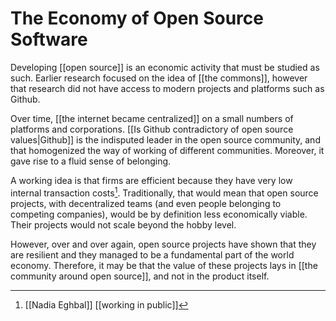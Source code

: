 # The Economy of Open Source Software
Developing [[open source]] is an economic activity that must be studied as such. Earlier research focused on the idea of [[the commons]], however that research did not have access to modern projects and platforms such as Github.

Over time, [[the internet became centralized]] on a small numbers of platforms and corporations. [[Is Github contradictory of open source values|Github]] is the indisputed leader in the open source community, and that homogenized the way of working of different communities. Moreover, it gave rise to a fluid sense of belonging. 

A working idea is that firms are efficient because they have very low internal transaction costs[^1]. Traditionally, that would mean that open source projects, with decentralized teams (and even people belonging to competing companies), would be by definition less economically viable. Their projects would not scale beyond the hobby level. 

However, over and over again, open source projects have shown that they are resilient and they managed to be a fundamental part of the world economy. Therefore, it may be that the value of these projects lays in [[the community around open source]], and not in the product itself. 

[^1]: [[Nadia Eghbal]] [[working in public]]
